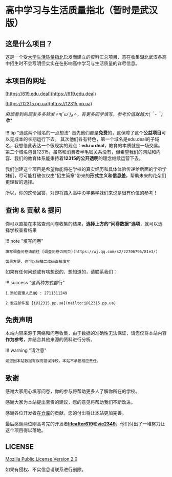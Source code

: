# 高中学习与生活质量指北（暂时是武汉版）

## 这是什么项目？
这是一个受[大学生活质量指北](https://colleges.chat/)启发而建立的资料汇总项目，意在收集湖北武汉各高中招生时不会写明但实实在在影响高中学习与生活质量的详尽信息。

## 本项目的网址
[https://619.edu.deal](https://619.edu.deal)

[https://12315.pp.ua](https://12315.pp.ua)

**麻烦看到的朋友多多转发✧٩(ˊωˋ*)و✧，有更多同学填写，参考价值就越大(＾-＾)📚**

!!! tip "选这两个域名的一点想法"
    首先他们都是**免费**的，这保障了这个**公益项目**可以无成本的长期运行下去。
    其次他们各有特色，第一个域名是edu.deal的子域名，我想借此表达一个很现实的观点：**edu = deal**，教育的本质就是一场交易。
    第二个域名包含12315，虽然和消费者半毛钱关系没有，但希望我们的网站和内容、我们的教育体系能秉持着**12315的公开透明**的理念继续运营下去。

我们创建这个项目是希望你能将在学校的真实经历和具体体验传递给后面的学弟学妹们，尽可能打破仅仅由“招生简章”带来的**形式主义和信息差**，帮助未来的花朵们更理智的选择。

所以，你的这份回答，对即将踏入高中の学弟学妹们来说是很有价值的参考！

## 查询 & 贡献 & 提问
你可以直接在本站查询问卷收集的结果，**选择上方的“问卷数据”选项**，就可以选择学校查看结果

!!! note "填写问卷"

    填写调查问卷请前往 [调查问卷の网页](https://wj.qq.com/s2/22706796/81e3/)

    如果方便，也可以扫描二维码直接填写

如果有任何问题或有啥想说的、想知道的，请联系我们：

!!! success "这两种方式都行"

    1.添加管理人员QQ : 2711311249
    
    2.发送邮件至 [i@12315.pp.ua](mailto:i@12315.pp.ua)


## 免责声明
本站内容来源于网络和问卷收集，由于数据的准确性无法保证，请您仅将本站内容**作为参考**，并结合其他来源的资料进行分析。

!!! warning "请注意"

    如您因本站数据有误而错误择校，本站不承担相应责任。

## 致谢
感谢大家用心填写问卷，你的参与将帮助更多人了解你所在的学校。

感谢大家为本站提出宝贵的建议，您的意见将帮助我们不断改进。

感谢各位开发者在[仓库](https://github.com/vic2349/senior-school-guide)的贡献，您的付出将让本站更加完善。

最后感谢两位刚高考完的开发者[**lifeafter619**](https://66619.eu.org)和[**vic2349**](https://github.com/vic2349)，他们付出了一堆努力让这个项目得以落地。


## LICENSE 
[Mozilla Public License Version 2.0](https://www.mozilla.org/en-US/MPL/2.0/)

如果有侵权、不实信息请联系进行删除。
